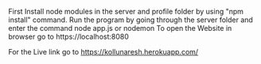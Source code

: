 First Install node modules in the server and profile folder by using "npm install" command.
Run the program by going through the server folder and enter the command node app.js or nodemon
To open the Website in browser go to https://localhost:8080


For the Live link go to https://kollunaresh.herokuapp.com/

